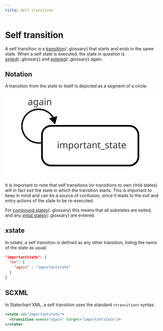 ```yaml
---
title: Self transition
---
```


# Self transition

A self transition is a [transition](transition.html){:.glossary} that starts and ends in the same state.  When a self state is executed, the state in question is [exited](exit.html){:.glossary} and [entered](enter.html){:.glossary} again.

## Notation

A transition from the state to itself is depicted as a segment of a circle:

![A transition from a state to itself](transition-self.svg)

It is important to note that self transitions (or transitions to own child states) will in fact _exit_ the state in which the transition starts.  This is important to keep in mind and can be a source of confusion, since it leads to the _exit_ and _entry_ actions of the state to be re-executed.

For [compound states](compound-states.html){:.glossary} this means that all substates are exited, and any [initial states](initial.state.html){:.glossary} are entered. 

## xstate

In xstate, a self transition is defined as any other transition, listing the name of the state as usual:

```json
"importantstate": {
  "on": {
    "again" : "importantstate"
  }
}
```

## SCXML

In Statechart XML, a self transition uses the standard `<transition>` syntax.

```xml
<state id="importantstate">
  <transition event="again" target="importantstate"/>
</state>
```

